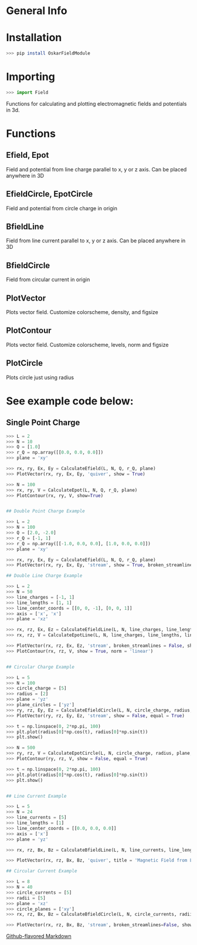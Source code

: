 # General Info

# Installation 
```bash
>>> pip install OskarFieldModule
```

# Importing
```python
>>> import Field
```


Functions for calculating and plotting electromagnetic fields and potentials in 3d.

# Functions

## Efield, Epot
Field and potential from line charge parallel to x, y or z axis. Can be placed anywhere in 3D


## EfieldCircle, EpotCircle 
Field and potential from circle charge in origin

## BfieldLine
Field from line current parallel to x, y or z axis. Can be placed anywhere in 3D

## BfieldCircle
Field from circular current in origin

## PlotVector
Plots vector field. Customize colorscheme, density, and figsize

## PlotContour
Plots vector field. Customize colorscheme, levels, norm and figsize

## PlotCircle
Plots circle just using radius
    
# See example code below:

## Single Point Charge
```Python 
>>> L = 2
>>> N = 10
>>> Q = [1.0]
>>> r_Q = np.array([[0.0, 0.0, 0.0]])
>>> plane = 'xy'

>>> rx, ry, Ex, Ey = CalculateEfield(L, N, Q, r_Q, plane)
>>> PlotVector(rx, ry, Ex, Ey, 'quiver', show = True)

>>> N = 100
>>> rx, ry, V = CalculateEpot(L, N, Q, r_Q, plane)
>>> PlotContour(rx, ry, V, show=True)


## Double Point Charge Example     

>>> L = 2
>>> N = 100
>>> Q = [2.0, -2.0]
>>> r_Q = [-1, 1]
>>> r_Q = np.array([[-1.0, 0.0, 0.0], [1.0, 0.0, 0.0]])
>>> plane = 'xy'

>>> rx, ry, Ex, Ey = CalculateEfield(L, N, Q, r_Q, plane)
>>> PlotVector(rx, ry, Ex, Ey, 'stream', show = True, broken_streamlines = False)

## Double Line Charge Example       

>>> L = 2
>>> N = 50
>>> line_charges = [-1, 1]
>>> line_lengths = [1, 1]
>>> line_center_coords = [[0, 0, -1], [0, 0, 1]]
>>> axis = ['x', 'x']
>>> plane = 'xz'

>>> rx, rz, Ex, Ez = CalculateEfieldLine(L, N, line_charges, line_lengths, line_center_coords, axis, plane)
>>> rx, rz, V = CalculateEpotLine(L, N, line_charges, line_lengths, line_center_coords, axis, plane)

>>> PlotVector(rx, rz, Ex, Ez, 'stream', broken_streamlines = False, show = True)
>>> PlotContour(rx, rz, V, show = True, norm = 'linear') 


## Circular Charge Example

>>> L = 5
>>> N = 100
>>> circle_charge = [5]
>>> radius = [2]
>>> plane = 'yz'
>>> plane_circles = ['yz']
>>> ry, rz, Ey, Ez = CalculateEfieldCircle(L, N, circle_charge, radius, plane, plane_circles)
>>> PlotVector(ry, rz, Ey, Ez, 'stream', show = False, equal = True)

>>> t = np.linspace(0, 2*np.pi, 100)
>>> plt.plot(radius[0]*np.cos(t), radius[0]*np.sin(t))
>>> plt.show()

>>> N = 500
>>> ry, rz, V = CalculateEpotCircle(L, N, circle_charge, radius, plane, plane_circles)
>>> PlotContour(ry, rz, V, show = False, equal = True)

>>> t = np.linspace(0, 2*np.pi, 100)
>>> plt.plot(radius[0]*np.cos(t), radius[0]*np.sin(t))
>>> plt.show()


## Line Current Example

>>> L = 5
>>> N = 24
>>> line_currents = [5]
>>> line_lengths = [1]
>>> line_center_coords = [[0.0, 0.0, 0.0]]
>>> axis = ['x']
>>> plane = 'yz'

>>> rx, rz, Bx, Bz = CalculateBfieldLine(L, N, line_currents, line_lengths, line_center_coords, axis, plane)

>>> PlotVector(rx, rz, Bx, Bz, 'quiver', title = 'Magnetic Field from Lin e Current', show = True)

## Circular Current Example

>>> L = 8
>>> N = 40
>>> circle_currents = [5]
>>> radii = [5]
>>> plane = 'xz'
>>> circle_planes = ['xy']
>>> rx, rz, Bx, Bz = CalculateBfieldCircle(L, N, circle_currents, radii, plane, circle_planes)

>>> PlotVector(rx, rz, Bx, Bz, 'stream', broken_streamlines=False, show = True, cmap = 'inferno', density = .5)   
```

[Github-flavored Markdown](https://github.com/Oskar-Idland/Oskar-Field-Module)